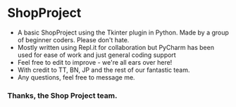 # ShopProject

* A basic ShopProject using the Tkinter plugin in Python. Made by a group of beginner coders. Please don't hate.
* Mostly written using Repl.it for collaboration but PyCharm has been used for ease of work and just general coding support
* Feel free to edit to improve - we're all ears over here!
* With credit to TT, BN, JP and the rest of our fantastic team.
* Any questions, feel free to message me.

### Thanks, the Shop Project team.